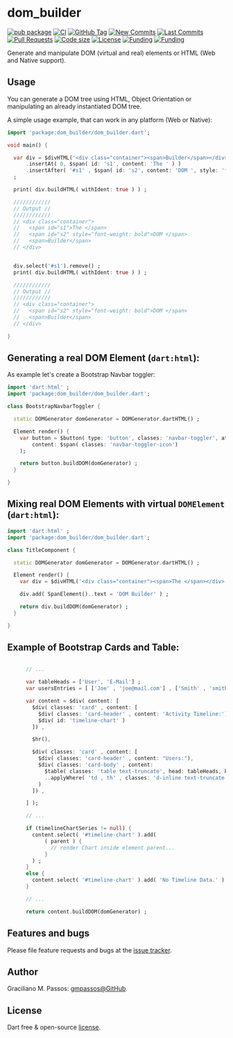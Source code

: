 # dom_builder

[![pub package](https://img.shields.io/pub/v/dom_builder.svg?logo=dart&logoColor=00b9fc)](https://pub.dartlang.org/packages/dom_builder)
[![CI](https://img.shields.io/github/workflow/status/gmpassos/dom_builder/Dart%20CI/master?logo=github-actions&logoColor=white)](https://github.com/gmpassos/dom_builder/actions)
[![GitHub Tag](https://img.shields.io/github/v/tag/gmpassos/dom_builder?logo=git&logoColor=white)](https://github.com/gmpassos/dom_builder/releases)
[![New Commits](https://img.shields.io/github/commits-since/gmpassos/dom_builder/latest?logo=git&logoColor=white)](https://github.com/gmpassos/dom_builder/network)
[![Last Commits](https://img.shields.io/github/last-commit/gmpassos/dom_builder?logo=git&logoColor=white)](https://github.com/gmpassos/dom_builder/commits/master)
[![Pull Requests](https://img.shields.io/github/issues-pr/gmpassos/dom_builder?logo=github&logoColor=white)](https://github.com/gmpassos/dom_builder/pulls)
[![Code size](https://img.shields.io/github/languages/code-size/gmpassos/dom_builder?logo=github&logoColor=white)](https://github.com/gmpassos/dom_builder)
[![License](https://img.shields.io/github/license/gmpassos/dom_builder?logo=open-source-initiative&logoColor=green)](https://github.com/gmpassos/dom_builder/blob/master/LICENSE)
[![Funding](https://img.shields.io/badge/Donate-yellow?labelColor=666666&style=plastic&logo=liberapay)](https://liberapay.com/gmpassos/donate)
[![Funding](https://img.shields.io/liberapay/patrons/gmpassos.svg?logo=liberapay)](https://liberapay.com/gmpassos/donate)


Generate and manipulate DOM (virtual and real) elements or HTML (Web and Native support).

## Usage

You can generate a DOM tree using HTML, Object Orientation or manipulating an already instantiated DOM tree.

A simple usage example, that can work in any platform (Web or Native):

```dart
import 'package:dom_builder/dom_builder.dart';

void main() {

  var div = $divHTML('<div class="container"><span>Builder</span></div>')
      .insertAt( 0, $span( id: 's1', content: 'The ' ) )
      .insertAfter( '#s1' , $span( id: 's2', content: 'DOM ', style: 'font-weight: bold' ) )
  ;

  print( div.buildHTML( withIdent: true ) ) ;

  ////////////
  // Output //
  ////////////
  // <div class="container">
  //   <span id="s1">The </span>
  //   <span id="s2" style="font-weight: bold">DOM </span>
  //   <span>Builder</span>
  // </div>


  div.select('#s1').remove() ;
  print( div.buildHTML( withIdent: true ) ) ;

  ////////////
  // Output //
  ////////////
  // <div class="container">
  //   <span id="s2" style="font-weight: bold">DOM </span>
  //   <span>Builder</span>
  // </div>

}

```

## Generating a real DOM Element (`dart:html`):

As example let's create a Bootstrap Navbar toggler:

```dart
import 'dart:html' ;
import 'package:dom_builder/dom_builder.dart';

class BootstrapNavbarToggler {

  static DOMGenerator domGenerator = DOMGenerator.dartHTML() ;

  Element render() {
    var button = $button( type: 'button', classes: 'navbar-toggler', attributes: {'data-toggle': "collapse", 'data-target': "#navbarCollapse", 'aria-controls': "navbarCollapse", 'aria-expanded':"false", 'aria-label':"Toggle navigation"} ,
        content: $span( classes: 'navbar-toggler-icon')
    );

    return button.buildDOM(domGenerator) ;
  }

}

```

## Mixing real DOM Elements with virtual `DOMElement` (`dart:html`):

```dart
import 'dart:html' ;
import 'package:dom_builder/dom_builder.dart';

class TitleComponent {

  static DOMGenerator domGenerator = DOMGenerator.dartHTML() ;

  Element render() {
    var div = $divHTML('<div class="container"><span>The </span></div>') ;

    div.add( SpanElement()..text = 'DOM Builder' ) ;

    return div.buildDOM(domGenerator) ;
  }

}

```

## Example of Bootstrap Cards and Table:

```dart

      // ...

      var tableHeads = ['User', 'E-Mail'] ;
      var usersEntries = [ ['Joe' , 'joe@mail.com'] , ['Smith' , 'smith@mail.com'] ] ;

      var content = $div( content: [
        $div( classes: 'card' , content: [
          $div( classes: 'card-header' , content: 'Activity Timeline:') ,
          $div( id: 'timeline-chart' )
        ]) ,

        $hr(),

        $div( classes: 'card' , content: [
          $div( classes: 'card-header' , content: "Users:"),
          $div( classes: 'card-body' , content:
            $table( classes: 'table text-truncate', head: tableHeads, body: usersEntries)
            ..applyWhere( 'td , th' , classes: 'd-inline text-truncate' , style: 'max-width: 50vw')
          )
        ]) ,

      ] );

      // ...

      if (timelineChartSeries != null) {
        content.select( '#timeline-chart' ).add(
            ( parent ) {
              // render Chart inside element parent...
            }
        ) ;
      }
      else {
        content.select( '#timeline-chart' ).add( 'No Timeline Data.' ) ;
      }

      // ...

      return content.buildDOM(domGenerator) ;
```


## Features and bugs

Please file feature requests and bugs at the [issue tracker][tracker].

[tracker]: https://github.com/gmpassos/dom_builder/issues

## Author

Graciliano M. Passos: [gmpassos@GitHub][github].

[github]: https://github.com/gmpassos

## License

Dart free & open-source [license](https://github.com/dart-lang/stagehand/blob/master/LICENSE).
